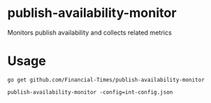 # publish-availability-monitor
Monitors publish availability and collects related metrics

# Usage
`go get github.com/Financial-Times/publish-availability-monitor`

`publish-availability-monitor -config=int-config.json`

